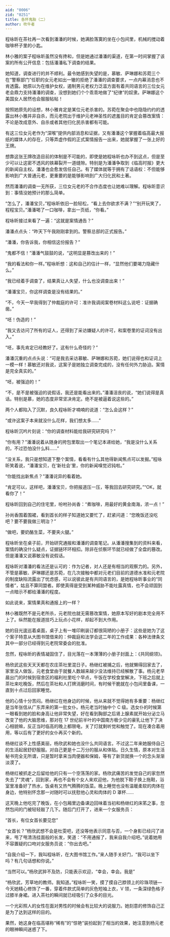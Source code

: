```yaml
---
aid: "0006"
zid: "0251"
title: 各怀鬼胎（二）
author: 吹牛者
---
```


程咏昕在茶社再一次看到潘潘的时候，她满脸落寞的坐在小包间里，机械的搅动着咖啡杯子里的小匙。

林小雅的案子程咏昕虽然没有搀和，但是她通过潘潘的渠道，在第一时间掌握了该案的所有公开信息：包括潘潘私下调查的结果。

她知道，调查进行的并不顺利。最令她感到失望的是，慕敏、萨琳娜和苏菀三个在“警察部门”任职的女元老如出一辙的拒绝了潘潘的调查要求，一点内幕消息也不肯透露。她原以为在维护女权，遏制男元老权力泛滥方面有着共同语言的三位女元老会鼎力支持潘潘的调查，没想到她们个个乖乖地做了“纪律”的奴隶。萨琳娜这个美国女人居然也会服服帖帖！

按照她原先的设想，林小雅肯定是某位元老杀害的。苏菀在聚会中也隐隐约约的透露出林小雅并非自杀，而元老院出于维护元老神圣性的遮羞目的肯定会篡改案情：不论是改成意外、自杀或者其他归化民杀害都有可能。

有这三位女元老作为“深喉”提供内部消息和证据，又有潘潘这个掌握着临高最大报纸的媒体人的存在，只等弄虚作假的正式案情报告一出来，她就掌握了一张上好的王牌。

想靠这张王牌改造目前的体制是不可能的，即使是她程咏昕也办不到这点，但是至少可以让这密不透风的铁幕裂开一道缝隙。特别是为潘潘争取到《临高时报》更大的新闻自主权。潘潘也会愈发信任自己。有了媒体就等于拥有了话语权：不但能够影响到广大普通元老，更重要的是能够影响到广大归化民和土著。

然而潘潘的调查一无所获，三位女元老的不合作态度也让她难以理解。程咏昕意识到：事情没她预计的那么简单。

“怎么了，潘潘宝贝，”程咏昕依旧一脸轻松，“看上去你欲求不满？”“别开玩笑了，程程宝贝。”潘潘喝了一口咖啡，拿出一页纸，“你看。”

程咏昕接过来看了一遍：“这就是案情通告？”

潘潘点点头：“昨天下午我刚刚拿到的。警察总部的正式报告。”

“潘潘，你告诉我，你相信这份报告？”

“鬼都不信！”潘潘气鼓鼓的说，“这明显是篡改出来的！”

“我的看法和你一样。”程咏昕想：这和自己的估计一样，“显然他们要竭力隐藏什么。”

“我已经着手调查了，结果真让人失望，什么也没调查出来！”

“潘潘宝贝，你这样调查是没有结果的。”

“不，今天一早我得到了仲裁庭的许可：准许我调阅案卷材料这么说吧：证据确凿。”

“呸！伪造的！”

“我又去访问了所有的证人，还得到了采访嫌疑人的许可，和案卷里的证词没有出入。”

“呸，事先肯定已经教好了。这有什么奇怪的？”

潘潘沉重的点点头说：“可是我去采访慕敏、萨琳娜和苏菀，她们说得也和证词上一模一样！慕敏还对我说，这案子是她独立调查完成的，没有任何外力胁迫。案情是完全真实的。”

“呸，被强迫的！”

“不，是不是被强迫的说假话，我还是能看出来的。”潘潘沮丧的说，“她们说得是真话。特别是慕，她的态度非常坚决肯定。绝不是被逼着说这些的。”

两个人都陷入了沉默，良久程咏昕才喃喃的说道：“怎么会这样？”

“或许这案子本来就没什么花样，我们想太多……”

程咏昕沉吟片刻说：“你的调查材料能给我研究研究吗？”

“你有用？”潘潘说着从随身的挎包里取出一个笔记本递给她，“我是没什么关系的，不过恐怕没什么料……”

“没关系，我只是想知道下整个案情，看看有什么其他得新闻焦点可以发掘。”程咏昕笑着说，“潘潘宝贝，在‘新社会’里，你的新闻嗅觉迟钝啦。”

“你能找出新焦点？”潘潘诧异的看着她。

“肯定可以，这样吧，潘潘宝贝，你把报道压一压，等我回去研究研究。”“OK，就看你了！”

程咏昕回到自己的住宅里，吩咐孙尚香：“煮咖啡，用最好的黄金南海，浓一点！”

孙尚香围着围裙，看到首长的样子知道她又要忙了，赶紧问道：“您晚饭还没吃吧？要不要我做三明治？”

“做吧，要奶酪生菜，不要夹火腿。”

程咏昕坐在桌子前，开始研究通报和潘潘的调查笔记。从潘潘搜集到的资料来看，案情的确没什么疑点，证据链环环相扣。除非在侦察环节就已经做了全盘的篡改。但是潘潘又说慕敏没有说假话。

程咏昕对潘潘的看法还是认可的：作为记者，对人还是有相当的观察力的。另外，不管是慕敏、萨琳娜还是苏菀，在几次接触中都对元老们目前的道德水准和元老院的制度缺陷流露出了忧虑感，可以说彼此是有共同语言的，是她程咏昕事业的“同情者”，姑且不算同盟者。即使真得是受到某种威胁不能吐露真情，也不会顽固到一点暗示不都给潘潘的程度。

如此说来，案情果真和通报上的一样？

林小雅既然不是元老所杀，元老院也就无需篡改案情，她原本写好的剧本完全用不上了。纵然能在报道技巧上玩点小花样，却起不到大作用。

她的目光逡巡着桌面，桌子上有一堆印刷装订都很简陋的小册子：这些是她为了这个案子特意从大图书馆借来的：仲裁庭和法学会这二年的工作成果：各种法律条文其中一部分已经得到元老院常委会的批准。

忽然，程咏昕的表情凝固住了，目光落在一本薄薄的小册子封面上：《共同纲领》。

杨欣武这些天天天都在农庄茶社里混日子。杨继红被捕之后，他就懒得回家去了，家里没人做饭，元老食堂由于就餐人数越来越少没法维持已经解散了事。杨元老早晨出门的时候到宿舍区的福利社里吃个早点，午饭在学校食堂解决，下班之后就上茶社来吃晚饭，然后在茶社和人打牌消磨时间，有时候干脆就在小包间里备课，一直到十点过后回家睡觉。

他的心情十分苦闷。杨继红在他身边的时候，他从来就不觉得她有多重要：杨继红是当年张信从广东弄来的第一批女仆。杨元老当时抽中个 C 级。选女仆的时候第一眼看到她的脸和身高让他非常失望，好在看到胸部之后肾上腺素就开始分泌立马改变了他的大脑思维，那对在 17 世纪前半叶的中国南方极少见的豪乳让他下了决心相貌嘛，反正当时临高的晚上都限电，关了灯就剩听觉和触觉了。现在凑合着用用，等以后有了更好的女仆再买个新的。

杨继红谈不上性感美丽，杨欣武和她也没什么共同语言。不过这二年来她服侍自己的生活起居舒舒服服。对自己更是十二万分的服从和体贴。日久生情，原本对生活秘书完全无所谓，只是暂时拿来当肉便器和保姆，等有了新货就换一个的念头渐渐淡漠了。

杨继红被抓走之后留给他的只有一个空荡荡的家。杨欣武痛苦的发觉自己的家忽然失去了“灵魂”，回到家，再也不会有个女人来欢迎他，为他脱下鞋子换上拖鞋，浴室里准备好了热水，饭桌有又热气腾腾的饭菜。晚上睡觉也没有温暖柔软的肉体在身边，他特别怀念那一对随时可以抚慰他心灵和肉体的 D 罩杯……

这天晚上他吃完了晚饭，在小包厢里边备课边回味着当初和杨继红的床笫之事，忽然包间的门被轻轻敲了几下。随后门打开了，进来一个女服务员：

“首长，有位女首长要见您”

“女首长？”杨欣武想不会是杜雯吧，还没等他表示同意与否，一个身影已经闪了进来，甩了甩清汤挂面般的长发，笑道：“不用通报了，我来自我介绍吧。”说着她用不容置疑的口吻对女服务员说：“你出去吧。”

“自我介绍一下，我叫程咏昕，在大图书馆工作。”来人随手关好门，“我可以坐下吗？有几句话想和你说。”

“当然可以。”杨欣武猝不及防，只能表示欢迎，“幸会，幸会。我是”

“杨欣武，芳草地的教师。我知道。”程咏昕一笑，摸了摸自己脖颈上的珍珠项链―今天她精心修饰了一番，穿着件款式简单的灰色短袖上衣，V 领，一条深绿色格子过膝半身裙。进入茶社的瞬间就已经吸引了众多的目光。

一个光彩照人的女性在面对男性的时候会有比较大的说服力。她刻意的修饰自己正是为了达到这样的目的。

果然，她这身在临高堪称“稀有”的“惊艳”装扮起到了相当的效果，她注意到杨元老的眼神瞬间迷惑了下。

